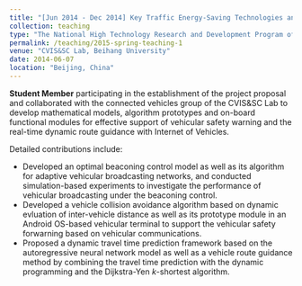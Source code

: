 ```yaml
---
title: "[Jun 2014 - Dec 2014] Key Traffic Energy-Saving Technologies and Applications Based on Internet of Vehicles (Grant No. 2012AA111903)"
collection: teaching
type: "The National High Technology Research and Development Program of China (863 Program)"
permalink: /teaching/2015-spring-teaching-1
venue: "CVIS&SC Lab, Beihang University"
date: 2014-06-07
location: "Beijing, China"
---
```


**Student Member** participating in the establishment of the project proposal and collaborated with the connected vehicles group of the CVIS&SC Lab to develop mathematical models, algorithm prototypes and on-board functional modules for effective support of vehicular safety warning and the real-time dynamic route guidance with Internet of Vehicles.

Detailed contributions include:

+ Developed an optimal beaconing control model as well as its algorithm for adaptive vehicular broadcasting networks, and conducted simulation-based experiments to investigate the performance of vehicular broadcasting under the beaconing control.
+ Developed a vehicle collision avoidance algorithm based on dynamic evluation of inter-vehicle distance as well as its prototype module in an Android OS-based vehicular terminal to support the vehicular safety forwarning based on vehicular communications.
+ Proposed a dynamic travel time prediction framework based on the autoregressive neural network model as well as a vehicle route guidance method by combining the travel time prediction with the dynamic programming and the Dijkstra-Yen $k$-shortest algorithm.
